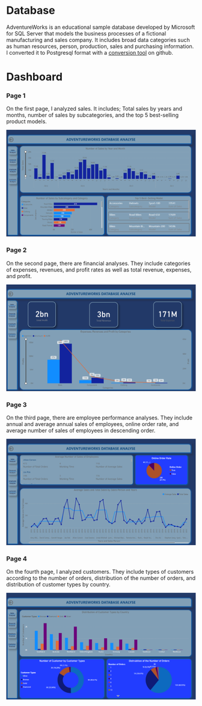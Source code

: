 # Database

AdventureWorks is an educational sample database developed by Microsoft for SQL Server that models the business processes of a fictional manufacturing and sales company.
It includes broad data categories such as human resources, person, production, sales and purchasing information.
I converted it to Postgresql format with a [conversion tool](https://github.com/lorint/AdventureWorks-for-Postgres) on github.

# Dashboard

### Page 1

On the first page, I analyzed sales. It includes; Total sales by years and months, number of sales by subcategories, and the top 5 best-selling product models.

![](https://github.com/kondukberna/Data_Analysis/blob/main/Dashboard_Page1.png)

### Page 2

On the second page, there are financial analyses. They include categories of expenses, revenues, and profit rates as well as total revenue, expenses, and profit. 

![](https://github.com/kondukberna/Data_Analysis/blob/main/Dashboard_Page2.png)

### Page 3

On the third page, there are employee performance analyses. They include annual and average annual sales of employees, online order rate, and average number of sales of employees in descending order. 

![](https://github.com/kondukberna/Data_Analysis/blob/main/Dashboard_Page3.png)

### Page 4

On the fourth page, I analyzed customers. They include types of customers according to the number of orders, distribution of the number of orders, and distribution of customer types by country.

![](https://github.com/kondukberna/Data_Analysis/blob/main/Dashboard_Page4.png)
